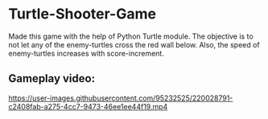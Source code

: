 # Turtle-Shooter-Game
Made this game with the help of Python Turtle module. The objective is to not let any of the enemy-turtles cross the red wall below. Also, the speed of enemy-turtles increases with score-increment.

## Gameplay video:


https://user-images.githubusercontent.com/95232525/220028791-c2408fab-a275-4cc7-9473-46ee1ee44f19.mp4

